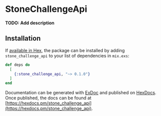 # StoneChallengeApi

**TODO: Add description**

## Installation

If [available in Hex](https://hex.pm/docs/publish), the package can be installed
by adding `stone_challenge_api` to your list of dependencies in `mix.exs`:

```elixir
def deps do
  [
    {:stone_challenge_api, "~> 0.1.0"}
  ]
end
```

Documentation can be generated with [ExDoc](https://github.com/elixir-lang/ex_doc)
and published on [HexDocs](https://hexdocs.pm). Once published, the docs can
be found at [https://hexdocs.pm/stone_challenge_api](https://hexdocs.pm/stone_challenge_api).

